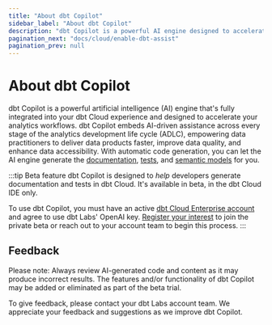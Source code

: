 ```yaml
--- 
title: "About dbt Copilot" 
sidebar_label: "About dbt Copilot" 
description: "dbt Copilot is a powerful AI engine designed to accelerate your analytics workflows throughout your entire ADLC." 
pagination_next: "docs/cloud/enable-dbt-assist"
pagination_prev: null
---
```


# About dbt Copilot <Lifecycle status='beta'/> 

dbt Copilot is a powerful artificial intelligence (AI) engine that's fully integrated into your dbt Cloud experience and designed to accelerate your analytics workflows. dbt Copilot embeds AI-driven assistance across every stage of the analytics development life cycle (ADLC), empowering data practitioners to deliver data products faster, improve data quality, and enhance data accessibility. With automatic code generation, you can let the AI engine generate the [documentation](/docs/build/documentation), [tests](/docs/build/data-tests), and [semantic models](/docs/build/semantic-models) for you. 

:::tip Beta feature
dbt Copilot is designed to _help_ developers generate documentation and tests in dbt Cloud. It's available in beta, in the dbt Cloud IDE only.

To use dbt Copilot, you must have an active [dbt Cloud Enterprise account](https://www.getdbt.com/pricing) and agree to use dbt Labs' OpenAI key. [Register your interest](https://docs.google.com/forms/d/e/1FAIpQLScPjRGyrtgfmdY919Pf3kgqI5E95xxPXz-8JoVruw-L9jVtxg/viewform) to join the private beta or reach out to your account team to begin this process.
:::

<Lightbox src="/img/docs/dbt-cloud/cloud-ide/dbt-copilot-doc.gif" width="100%" title="Example of using dbt Copilot to generate documentation in the IDE" />

## Feedback

Please note: Always review AI-generated code and content as it may produce incorrect results. The features and/or functionality of dbt Copilot may be added or eliminated as part of the beta trial.

To give feedback, please contact your dbt Labs account team. We appreciate your feedback and suggestions as we improve dbt Copilot.
